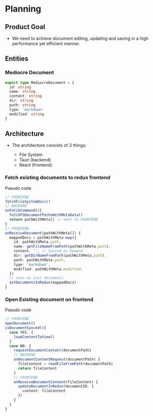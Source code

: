 # Planning

## Product Goal

- We need to achieve document editing, updating and saving in a high performance yet efficient manner.

## Entities

### Mediocre Document

```ts
export type MediocreDocument = {
  id: string
  name: string
  content: string
  dir: string
  path: string
  type: 'markdown'
  modified: string
}
```

## Architecture

- The architecture consists of 3 things:

  - File System
  - Tauri (backend)
  - React (frontend)

### Fetch existing documents to redux frontend

Pseudo code

```ts
// FRONTEND
fetchFileSystemDocs()
// BACKEND
onFetchCommand(){
  fetchFSDocumentPathsWithMetaData()
  return pathWithMeta[] // Sent to FRONTEND
}
// FRONTEND
onReceiveDocument(pathWithMeta[]) {
  mappedDocs = pathWithMeta.map({
    id: pathWithMeta.path,
    name: getFileNameFromPath(pathWithMeta.path),
    content: '', // Synced on Demand
    dir: getDirNameFromPath(pathWithMeta.path),
    path: pathWithMeta.path,
    type: 'markdown',
    modified: pathWithMeta.modified.
  })
  // save as init documents
  setDocumentsInRedux(mappedDocs)
}
```

### Open Existing document on frontend

Pseudo code

```ts
// FRONTEND
openDocument()
isDocumentSynced(){
  case YES: {
    loadContentToView()
  }
  case NO: {
    requestDocumentContent(documentPath)
    // BACKEND
    onDocumentContentRequest(documentPath) {
      fileContent = readFileFromPath(documentPath)
      return fileContent
    }
    // FRONTEND
    onReceiveDocumentContent(fileContent) {
      updateDocumentInRedux(documentID, {
        content: fileContent
      })
    }
  }
}
```
